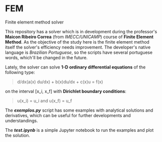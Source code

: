 # FEM
Finite element method solver

This repository has a solver which is in development during the professor's **Maicon Ribeiro Correa** (from *IMECC/UNICAMP*) course of **Finite Element Method**. As the objective of the study here is the finite element method itself the solver's efficiency needs improvement. The developer's native language is *Brazilian Portuguese*, so the scripts have several portuguese words, which'll be changed in the future.

Lately, the solver can solve **1-D ordinary differential equations** of the following type:
> d/dx(a(x) du/dx) + b(x)du/dx + c(x)u = f(x)

on the interval [x_i, x_f] with **Dirichlet boundary conditions**:
> u(x_i) = u_i and u(x_f) = u_f

The ***exemplos.py*** script has some examples with analytical solutions and derivatives, which can be useful for further developments and understandings.

The ***test.ipynb*** is a simple Jupyter notebook to run the examples and plot the solution.
